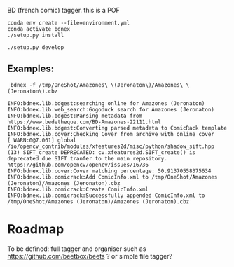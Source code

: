 BD (french comic) tagger. this is a POF

```commandline
conda env create --file=environment.yml
conda activate bdnex
./setup.py install

./setup.py develop
```
## Examples:

```commandline
 bdnex -f /tmp/OneShot/Amazones\ \(Jeronaton\)/Amazones\ \(Jeronaton\).cbz
 
INFO:bdnex.lib.bdgest:searching online for Amazones (Jeronaton)
INFO:bdnex.lib.web_search:Gogoduck search for Amazones (Jeronaton)
INFO:bdnex.lib.bdgest:Parsing metadata from https://www.bedetheque.com/BD-Amazones-22111.html
INFO:bdnex.lib.bdgest:Converting parsed metadata to ComicRack template
INFO:bdnex.lib.cover:Checking Cover from archive with online cover
[ WARN:0@7.061] global /io/opencv_contrib/modules/xfeatures2d/misc/python/shadow_sift.hpp (13) SIFT_create DEPRECATED: cv.xfeatures2d.SIFT_create() is deprecated due SIFT tranfer to the main repository. https://github.com/opencv/opencv/issues/16736
INFO:bdnex.lib.cover:Cover matching percentage: 50.91370558375634
INFO:bdnex.lib.comicrack:Add ComicInfo.xml to /tmp/OneShot/Amazones (Jeronaton)/Amazones (Jeronaton).cbz
INFO:bdnex.lib.comicrack:Create ComicInfo.xml
INFO:bdnex.lib.comicrack:Successfully appended ComicInfo.xml to /tmp/OneShot/Amazones (Jeronaton)/Amazones (Jeronaton).cbz

```

# Roadmap

To be defined:
full tagger and organiser such as https://github.com/beetbox/beets ?
or simple file tagger?
